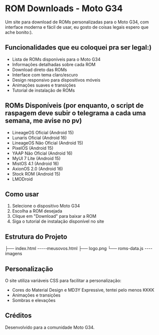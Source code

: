 # ROM Downloads - Moto G34

Um site para download de ROMs personalizadas para o Moto G34, com interface moderna e fácil de usar, eu gosto de coisas legais espero que ache bonito:).

## Funcionalidades que eu coloquei pra ser legal:)

- Lista de ROMs disponíveis para o Moto G34
- Informações detalhadas sobre cada ROM
- Download direto das ROMs
- Interface com tema claro/escuro
- Design responsivo para dispositivos móveis
- Animações suaves e transições
- Tutorial de instalação de ROMs

## ROMs Disponíveis (por enquanto, o script de raspagem deve subir o telegrama a cada uma semana, me avise no pv)

- LineageOS Oficial (Android 15)
- Lunaris Oficial (Android 16)
- LineageOS Não Oficial (Android 15)
- PixelOS (Android 15)
- YAAP Não Oficial (Android 16)
- MyUI 7 Lite (Android 15)
- MistOS 4.1 (Android 16)
- AxionOS 2.0 (Android 16)
- Stock ROM (Android 15)
- LMODroid

## Como usar

1. Selecione o dispositivo Moto G34
2. Escolha a ROM desejada
3. Clique em "Download" para baixar a ROM
4. Siga o tutorial de instalação disponível no site

## Estrutura do Projeto

├── index.html
-----meusovos.html
├── logo.png 
└── roms-data.js 
---- imagens


## Personalização

O site utiliza variáveis CSS para facilitar a personalização:

- Cores do Material Design e MD3Y Expressive, tentei pelo menos KKKK
- Animações e transições
- Sombras e elevações

## Créditos

Desenvolvido para a comunidade Moto G34.



